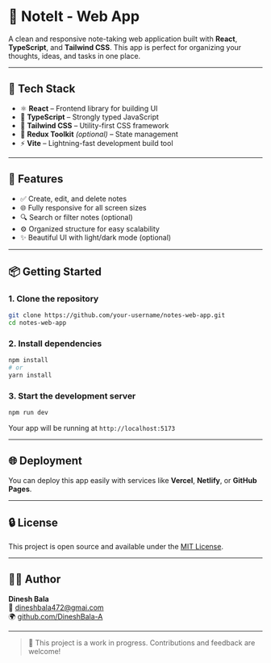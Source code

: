 # 📜 NoteIt - Web App

A clean and responsive note-taking web application built with **React**, **TypeScript**, and **Tailwind CSS**. This app is perfect for organizing your thoughts, ideas, and tasks in one place.

---

## 🚀 Tech Stack

- ⚛️ **React** – Frontend library for building UI
- 🔹 **TypeScript** – Strongly typed JavaScript
- 💨 **Tailwind CSS** – Utility-first CSS framework
- 🧠 **Redux Toolkit** *(optional)* – State management
- ⚡ **Vite** – Lightning-fast development build tool

---

## 📁 Features

- ✅ Create, edit, and delete notes
- 🌐 Fully responsive for all screen sizes
- 🔍 Search or filter notes (optional)
- ⚙️ Organized structure for easy scalability
- ✨ Beautiful UI with light/dark mode (optional)

---

## 📦 Getting Started

### 1. Clone the repository

```bash
git clone https://github.com/your-username/notes-web-app.git
cd notes-web-app
```

### 2. Install dependencies

```bash
npm install
# or
yarn install
```

### 3. Start the development server

```bash
npm run dev
```

Your app will be running at `http://localhost:5173`

---

## 🌐 Deployment

You can deploy this app easily with services like **Vercel**, **Netlify**, or **GitHub Pages**.

---

## 🔒 License

This project is open source and available under the [MIT License](LICENSE).

---

## 👨‍💼 Author

**Dinesh Bala**  
📧 dineshbala472@gmai.com  
🌍 [github.com/DineshBala-A](https://github.com/DineshBala-A)

---

> 🚧 This project is a work in progress. Contributions and feedback are welcome!

